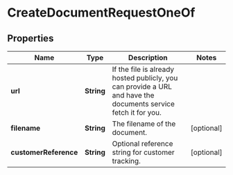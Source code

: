 

# CreateDocumentRequestOneOf


## Properties

| Name | Type | Description | Notes |
|------------ | ------------- | ------------- | -------------|
|**url** | **String** | If the file is already hosted publicly, you can provide a URL and have the documents service fetch it for you. |  |
|**filename** | **String** | The filename of the document. |  [optional] |
|**customerReference** | **String** | Optional reference string for customer tracking. |  [optional] |



